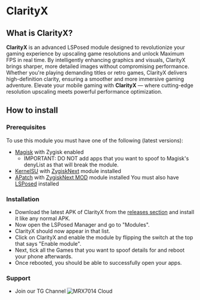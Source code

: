# ClarityX

## What is ClarityX?
**ClarityX** is an advanced LSPosed module designed to revolutionize your gaming experience by upscaling game resolutions and unlock Maximum FPS in real time. By intelligently enhancing graphics and visuals, ClarityX brings sharper, more detailed images without compromising performance. Whether you're playing demanding titles or retro games, ClarityX delivers high-definition clarity, ensuring a smoother and more immersive gaming adventure. Elevate your mobile gaming with **ClarityX** — where cutting-edge resolution upscaling meets powerful performance optimization.

## How to install
### Prerequisites
To use this module you must have one of the following (latest versions):
- [Magisk](https://github.com/topjohnwu/Magisk) with Zygisk enabled
    - IMPORTANT: DO NOT add apps that you want to spoof to Magisk's denyList as that will break the module.
- [KernelSU](https://github.com/tiann/KernelSU) with [ZygiskNext](https://github.com/Dr-TSNG/ZygiskNext) module installed
- [APatch](https://github.com/bmax121/APatch) with [ZygiskNext MOD](https://github.com/Yervant7/ZygiskNext) module installed
You must also have [LSPosed](https://github.com/mywalkb/LSPosed_mod) installed

### Installation
- Download the latest APK of ClarityX from the [releases section](https://github.com/mrx7014/ClarityX/releases) and install it like any normal APK.
- Now open the LSPosed Manager and go to "Modules".
- ClarityX should now appear in that list.
- Click on ClarityX and enable the module by flipping the switch at the top that says "Enable module".
- Next, tick all the Games that you want to spoof details for and reboot your phone afterwards.
- Once rebooted, you should be able to successfully open your apps.

### Support
- Join our TG Channel ![MRX7014 Cloud](https://t.me/mrx7014cloud)
